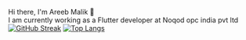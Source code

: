 Hi there, I'm Areeb Malik :wave:
<br>
I am currently working as a Flutter developer at Noqod opc india pvt ltd
[![GitHub Streak](https://streak-stats.demolab.com/?user=nashirdrabi)](https://git.io/streak-stats)
[![Top Langs](https://github-readme-stats.vercel.app/api/top-langs/?username=nashirdrabi&layout=compact)](https://github.com/nashirdrabi/github-readme-stats)
